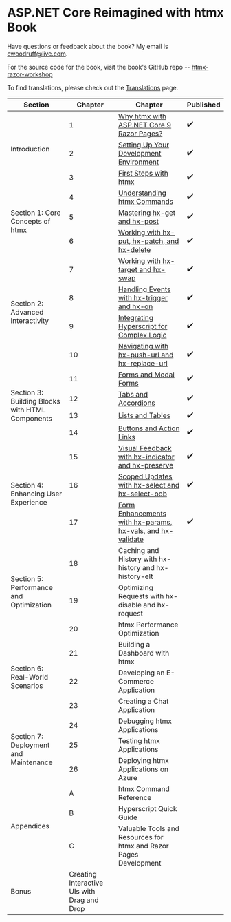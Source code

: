 # ASP.NET Core Reimagined with htmx Book

Have questions or feedback about the book? My email is [cwoodruff@live.com](mailto:cwoodruff@live.com).

For the source code for the book, visit the book's GitHub repo -- [htmx-razor-workshop
](https://github.com/cwoodruff/htmx-razor-workshop)

To find translations, please check out the [Translations](./Translations.md) page.

<table>
    <thead>
        <tr>
            <th>Section</th>
            <th>Chapter</th>
            <th>Chapter</th>
            <th>Published</th>
        </tr>
    </thead>
    <tbody>
        <tr>
            <td rowspan=3>Introduction</td>
            <td>1</td>
            <td><a href="https://aspnet-htmx.com/chapter01/">Why htmx with ASP.NET Core 9 Razor Pages?</a></td>
            <td>✔️</td>
        </tr>
        <tr>
            <td>2</td>
            <td><a href="https://aspnet-htmx.com/chapter02/">Setting Up Your Development Environment</a></td>
            <td>✔️</td>
        </tr>
        <tr>
            <td>3</td>
            <td><a href="https://aspnet-htmx.com/chapter03/">First Steps with htmx</a></td>
            <td>✔️</td>
        </tr>
        <tr>
            <td rowspan=3>Section 1: Core Concepts of htmx</td>
            <td>4</td>
            <td><a href="https://aspnet-htmx.com/chapter04/">Understanding htmx Commands</a></td>
            <td>✔️</td>
        </tr>
        <tr>
            <td>5</td>
            <td><a href="https://aspnet-htmx.com/chapter05/">Mastering hx-get and hx-post</a></td>
            <td>✔️</td>
        </tr>
        <tr>
            <td>6</td>
            <td><a href="https://aspnet-htmx.com/chapter06/">Working with hx-put, hx-patch, and hx-delete</a></td>
            <td>✔️</td>
        </tr>
        <tr>
            <td rowspan=4>Section 2: Advanced Interactivity</td>
            <td>7</td>
            <td><a href="https://aspnet-htmx.com/chapter07/">Working with hx-target and hx-swap</a></td>
            <td>✔️</td>
        </tr>
        <tr>
            <td>8</td>
            <td><a href="https://aspnet-htmx.com/chapter08/">Handling Events with hx-trigger and hx-on</a></td>
            <td>✔️</td>
        </tr>
        <tr>
            <td>9</td>
            <td><a href="https://aspnet-htmx.com/chapter09/">Integrating Hyperscript for Complex Logic</a></td>
            <td>✔️</td>
        </tr>
        <tr>
            <td>10</td>
            <td><a href="https://aspnet-htmx.com/chapter10/">Navigating with hx-push-url and hx-replace-url</a></td>
            <td>✔️</td>
        </tr>
        <tr>
            <td rowspan=4>Section 3: Building Blocks with HTML Components</td>
            <td>11</td>
            <td><a href="https://aspnet-htmx.com/chapter11/">Forms and Modal Forms</a></td>
            <td>✔️</td>
        </tr>
        <tr>
            <td>12</td>
            <td><a href="https://aspnet-htmx.com/chapter12/">Tabs and Accordions</a></td>
            <td>✔️</td>
        </tr>
        <tr>
            <td>13</td>
            <td><a href="https://aspnet-htmx.com/chapter13/">Lists and Tables</a></td>
            <td>✔️</td>
        </tr>
        <tr>
            <td>14</td>
            <td><a href="https://aspnet-htmx.com/chapter14/">Buttons and Action Links</a></td>
            <td>✔️</td>
        </tr>
        <tr>
            <td rowspan=3>Section 4: Enhancing User Experience</td>
            <td>15</td>
            <td><a href="https://aspnet-htmx.com/chapter15/">Visual Feedback with hx-indicator and hx-preserve</a></td>
            <td>✔️</td>
        </tr>
        <tr>
            <td>16</td>
            <td><a href="https://aspnet-htmx.com/chapter16/">Scoped Updates with hx-select and hx-select-oob</a></td>
            <td>✔️</td>
        </tr>
        <tr>
            <td>17</td>
            <td><a href="https://aspnet-htmx.com/chapter17/">Form Enhancements with hx-params, hx-vals, and hx-validate</a></td>
            <td>✔️</td>
        </tr>
        <tr>
            <td rowspan=3>Section 5: Performance and Optimization</td>
            <td>18</td>
            <td>Caching and History with hx-history and hx-history-elt</td>
            <td></td>
        </tr>
        <tr>
            <td>19</td>
            <td>Optimizing Requests with hx-disable and hx-request</td>
            <td></td>
        </tr>
        <tr>
            <td>20</td>
            <td>htmx Performance Optimization</td>
            <td></td>
        </tr>
        <tr>
            <td rowspan=3>Section 6: Real-World Scenarios</td>
            <td>21</td>
            <td>Building a Dashboard with htmx</td>
            <td></td>
        </tr>
        <tr>
            <td>22</td>
            <td>Developing an E-Commerce Application</td>
            <td></td>
        </tr>
        <tr>
            <td>23</td>
            <td>Creating a Chat Application</td>
            <td></td>
        </tr>
        <tr>
            <td rowspan=3>Section 7: Deployment and Maintenance</td>
            <td>24</td>
            <td>Debugging htmx Applications</td>
            <td></td>
        </tr>
        <tr>
            <td>25</td>
            <td>Testing htmx Applications</td>
            <td></td>
        </tr>
        <tr>
            <td>26</td>
            <td>Deploying htmx Applications on Azure</td>
            <td></td>
        </tr>
        <tr>
            <td rowspan=3>Appendices</td>
            <td>A</td>
            <td>htmx Command Reference</td>
            <td></td>
        </tr>
        <tr>
            <td>B</td>
            <td>Hyperscript Quick Guide</td>
            <td></td>
        </tr>
        <tr>
            <td>C</td>
            <td>Valuable Tools and Resources for htmx and Razor Pages Development</td>
            <td></td>
        </tr>
        <tr>
            <td>Bonus</td>
            <td>Creating Interactive UIs with Drag and Drop</td>
            <td></td>
        </tr>
    </tbody>
</table>